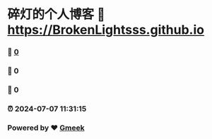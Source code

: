 # 碎灯的个人博客 :link: https://BrokenLightsss.github.io 
### :page_facing_up: [0](https://BrokenLightsss.github.io/tag.html) 
### :speech_balloon: 0 
### :hibiscus: 0 
### :alarm_clock: 2024-07-07 11:31:15 
### Powered by :heart: [Gmeek](https://github.com/Meekdai/Gmeek)
